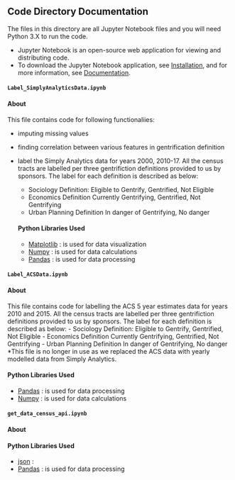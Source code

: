 ## Code Directory Documentation  

The files in this directory are all Jupyter Notebook files and you will need Python 3.X to run the code.  
* Jupyter Notebook is an open-source web application for viewing and distributing code.  
* To download the Jupyter Notebook application, see [Installation](https://jupyter.org/install.html), and for more information, see [Documentation](https://jupyter.org/documentation.html). 
  
#### `Label_SimplyAnalyticsData.ipynb` 

  #### About
  This file contains code for following functionaliies:
* imputing missing values
* finding correlation between various features in gentrification definition
* label the Simply Analytics data for years 2000, 2010-17. All the census tracts are labelled per three gentrifiction definitions provided to us by sponsors. The label for each definition is described as below:
    - Sociology Definition: 
    Eligible to Gentrify, Gentrified, Not Eligible
    - Economics Definition
    Currently Gentrifying, Gentrified, Not Gentrifying
    - Urban Planning Definition
    In danger of Gentrifying, No danger
    
  #### Python Libraries Used
  - [Matplotlib](https://matplotlib.org) : is used for data visualization  
  - [Numpy](http://www.numpy.org) : is used for data calculations
  - [Pandas](http://pandas.pydata.org) : is used for data processing  
  
#### `Label_ACSData.ipynb`

  #### About
  This file contains code for labelling the ACS 5 year estimates data for years 2010 and 2015. All the census tracts are labelled per three gentrifiction definitions provided to us by sponsors. The label for each definition is described as below:
    - Sociology Definition: 
    Eligible to Gentrify, Gentrified, Not Eligible
    - Economics Definition
    Currently Gentrifying, Gentrified, Not Gentrifying
    - Urban Planning Definition
    In danger of Gentrifying, No danger
  *This file is no longer in use as we replaced the ACS data with yearly modelled data from Simply Analytics.  
  #### Python Libraries Used
  - [Pandas](http://pandas.pydata.org) : is used for data processing
  - [Numpy](http://www.numpy.org) : is used for data calculations
  
#### `get_data_census_api.ipynb`

  #### About
  
  #### Python Libraries Used
   - [json](https://docs.python.org/3/library/json.html) : 
   - [Pandas](http://pandas.pydata.org) : is used for data processing  
